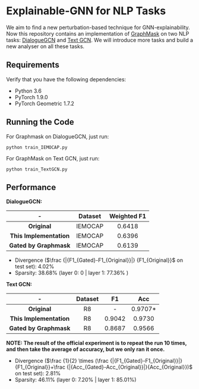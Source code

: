 # Explainable-GNN for NLP Tasks

We aim to find a new perturbation-based technique for GNN-explainability. Now this repository contains an implementation of [GraphMask](https://arxiv.org/abs/2010.00577) on two NLP tasks: [DialogueGCN](https://arxiv.org/abs/1908.11540.pdf) and [Text GCN](https://arxiv.org/abs/1809.05679). We will introduce more tasks and build a new analyser on all these tasks.

## Requirements

Verify that you have the following dependencies:

* Python 3.6
* PyTorch 1.9.0
* PyTorch Geometric 1.7.2

## Running the Code

For Graphmask on DialogueGCN, just run:

```
python train_IEMOCAP.py
```

For GraphMask on Text GCN, just run:

```
python train_TextGCN.py
```

## Performance

**DialogueGCN:**

|            -            | **Dataset** | **Weighted F1** |
| :---------------------: | :---------: | :-------------: |
|      **Original**       |   IEMOCAP   |     0.6418      |
| **This Implementation** |   IEMOCAP   |     0.6396      |
| **Gated by Graphmask**  |   IEMOCAP   |     0.6139      |

- Divergence ($\frac {|{F1_{Gated}-F1_{Original}}|} {F1_{Original}}$ on test set): 4.02% 
- Sparsity: 38.68% (layer 0: 0 | layer 1: 77.36% )

**Text GCN:**

|            -            | **Dataset** | **F1** | **Acc** |
| :---------------------: | :---------: | :----: | :-----: |
|      **Original**       |     R8      |   -    | 0.9707* |
| **This Implementation** |     R8      | 0.9042 | 0.9730  |
| **Gated by Graphmask**  |     R8      | 0.8687 | 0.9566  |

**NOTE: The result of the official experiment is to repeat the run 10 times, and then take the average of accuracy, but we only ran it once.**

- Divergence ($\frac {1}{2} \times (\frac {|{F1_{Gated}-F1_{Original}}|}{F1_{Original}}+\frac {|{Acc_{Gated}-Acc_{Original}}|}{Acc_{Original}})$ on test set): 2.81%
- Sparsity: 46.11% (layer 0: 7.20% | layer 1: 85.01%)

